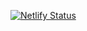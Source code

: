[![Netlify Status](https://api.netlify.com/api/v1/badges/d6dfab1e-3d39-4ad7-a5ad-f0153265d86f/deploy-status)](https://app.netlify.com/sites/poky/deploys)